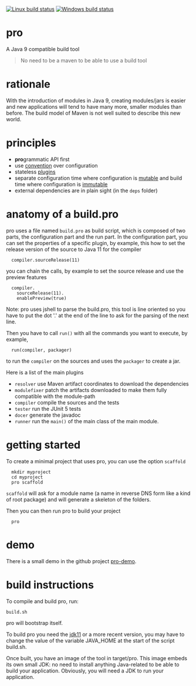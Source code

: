 [![Linux build status](https://api.travis-ci.org/forax/pro.svg?branch=master)](https://travis-ci.org/forax/pro) [![Windows build status](https://ci.appveyor.com/api/projects/status/fdsju4o5390vn282?svg=true)](https://ci.appveyor.com/project/forax/pro)

# pro
A Java 9 compatible build tool

> No need to be a maven to be able to use a build tool 


# rationale
With the introduction of modules in Java 9, creating modules/jars is easier and
new applications will tend to have many more, smaller modules than before.
The build model of Maven is not well suited to describe this new world.


# principles

  - **pro**grammatic API first
  - use [convention](https://github.com/forax/pro/blob/master/src/main/java/com.github.forax.pro.plugin.convention/com/github/forax/pro/plugin/convention/ConventionPlugin.java#L17) over configuration
  - stateless [plugins](https://github.com/forax/pro/blob/master/src/main/java/com.github.forax.pro.api/com/github/forax/pro/api/Plugin.java) 
  - separate configuration time where configuration is [mutable](https://github.com/forax/pro/blob/master/src/main/java/com.github.forax.pro.api/com/github/forax/pro/api/MutableConfig.java) and build time where configuration is [immutable](https://github.com/forax/pro/blob/master/src/main/java/com.github.forax.pro.api/com/github/forax/pro/api/Config.java)
  - external dependencies are in plain sight (in the `deps` folder)


# anatomy of a build.pro

pro uses a file named `build.pro` as build script, which is composed of two parts, the configuration part and the run part.
In the configuration part, you can set the properties of a specific plugin, by example, this how to set the release version of the source to Java 11 for the compiler
```
  compiler.sourceRelease(11)
```
you can chain the calls, by example to set the source release and use the preview features
```
  compiler.
    sourceRelease(11).
    enablePreview(true)
```
Note: pro uses jshell to parse the build.pro, this tool is line oriented so you have to put the dot '.' at the end of
      the line to ask for the parsing of the next line.
      
Then you have to call `run()` with all the commands you want to execute, by example,
```
  run(compiler, packager)
```
to run the `compiler` on the sources and uses the `packager` to create a jar.

Here is a list of the main plugins
 - `resolver`  use Maven artifact coordinates to download the dependencies 
 - `modulefixer` patch the artifacts downloaded to make them fully compatible with the module-path 
 - `compiler` compile the sources and the tests
 - `tester` run the JUnit 5 tests
 - `docer` generate the javadoc
 - `runner` run the `main()` of the main class of the main module.



# getting started
  
To create a minimal project that uses pro, you can use the option `scaffold`
```
  mkdir myproject
  cd myproject
  pro scaffold 
```

`scaffold` will ask for a module name (a name in reverse DNS form like a kind of root package) and will generate a skeleton of the folders.

Then you can then run pro to build your project
```
  pro
```



# demo
There is a small demo in the github project [pro-demo](https://github.com/forax/pro-demo/).




# build instructions
To compile and build pro, run:
```
build.sh
```
pro will bootstrap itself.

To build pro you need the [jdk11](http://jdk.java.net/11/) or a more recent version,
you may have to change the value of the variable JAVA_HOME at the start of the script build.sh.

Once built, you have an image of the tool in target/pro.
This image embeds its own small JDK: no need to install anything Java-related to be able to build your application.
Obviously, you will need a JDK to run your application. 
